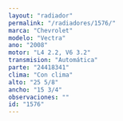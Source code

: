 ```yaml
---
layout: "radiador"
permalink: "/radiadores/1576/"
marca: "Chevrolet"
modelo: "Vectra"
ano: "2008"
motor: "L4 2.2, V6 3.2"
transmision: "Automática"
parte: "24418341"
clima: "Con clima"
alto: "25 5/8"
ancho: "15 3/4"
observaciones: ""
id: "1576"
---
```


